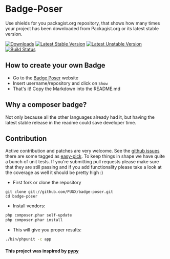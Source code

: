 Badge-Poser
===========

Use shields for you packagist.org repository, that shows how many times your project has been downloaded from Packagist.org
or its latest stable version.

[![Downloads](https://poser.pugx.org/pugx/badge-poser/d/total.png)](https://packagist.org/packages/pugx/badge-poser)
[![Latest Stable Version](https://poser.pugx.org/pugx/badge-poser/version.png)](https://packagist.org/packages/pugx/badge-poser)
[![Latest Unstable Version](https://poser.pugx.org/pugx/badge-poser/v/unstable.png)](https://packagist.org/packages/pugx/badge-poser)
[![Build Status](https://secure.travis-ci.org/PUGX/badge-poser.png)](http://travis-ci.org/PUGX/badge-poser)

## How to create your own Badge
-  Go to the [Badge Poser](https://poser.pugx.org) website
-  Insert username/repository and click on `Show`
-  That's it!  Copy the Markdown into the README.md

## Why a composer badge?

Not only because all the other languages already had it, but having the latest stable release in the readme could save developer time.


## Contribution

Active contribution and patches are very welcome.
See the [github issues](https://github.com/PUGX/badge-poser/issues?state=open) there are some tagged as [easy-pick](https://github.com/PUGX/badge-poser/issues?labels=easy-pick&page=1&state=open).
To keep things in shape we have quite a bunch of unit tests. If you're submitting pull requests please
make sure that they are still passing and if you add functionality please
take a look at the coverage as well it should be pretty high :)

- First fork or clone the repository

```
git clone git://github.com/PUGX/badge-poser.git
cd badge-poser
```

- Install vendors:

``` bash
php composer.phar self-update
php composer.phar install
```

- This will give you proper results:

``` bash
./bin/phpunit -c app
```

#### This project was inspired by [pypy](https://pypip.in/)


